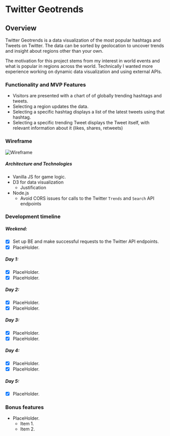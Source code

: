 # Twitter Geotrends

## Overview

Twitter Geotrends is a data visualization of the most popular hashtags and Tweets on Twitter. The data can be sorted by geolocation to uncover trends and insight about regions other than your own.

The motivation for this project stems from my interest in world events and what is popular in regions across the world. Technically I wanted more experience working on dynamic data visualization and using external APIs.

### Functionality and MVP Features

* Visitors are presented with a chart of of globally trending hashtags and tweets.
* Selecting a region updates the data.
* Selecting a specific hashtag displays a list of the latest tweets using that hashtag.
* Selecting a specific trending Tweet displays the Tweet itself, with relevant information about it (likes, shares, retweets)

### Wireframe

![Wireframe](./assets/wireframe.jpeg)

##### Architecture and Technologies

* Vanilla JS for game logic.
* D3 for data visualization
  * Justification
* Node.js 
  * Avoid CORS issues for calls to the Twitter `Trends` and `Search` API endpoints

### Development timeline

##### Weekend:
- [x] Set up BE and make successful requests to the Twitter API endpoints.
- [x] PlaceHolder.

##### Day 1:
- [x] PlaceHolder.
- [x] PlaceHolder.

##### Day 2:
- [x] PlaceHolder.
- [x] PlaceHolder.

##### Day 3:
- [x] PlaceHolder.
- [x] PlaceHolder.

##### Day 4:
- [x] PlaceHolder.
- [x] PlaceHolder.

##### Day 5:
- [x] PlaceHolder.

### Bonus features
* PlaceHolder.
  * Item 1.
  * Item 2.
